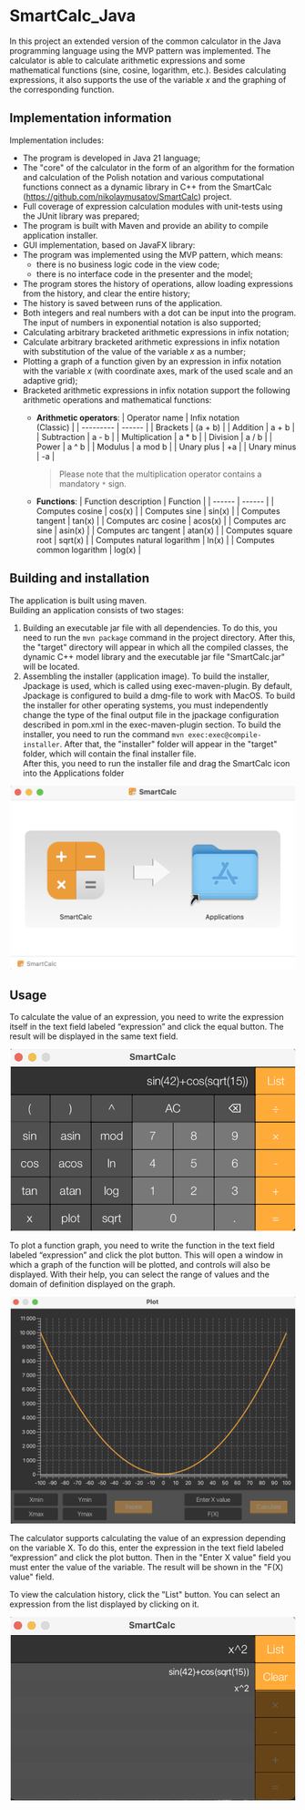 # SmartCalc_Java
In this project an extended version of the common calculator in the Java programming language using the MVP pattern was implemented. The calculator is able to calculate arithmetic expressions and some mathematical functions (sine, cosine, logarithm, etc.). Besides calculating expressions, it also supports the use of the variable _x_ and the graphing of the corresponding function.

## Implementation information
Implementation includes:
- The program is developed in Java 21 language;
- The "core" of the calculator in the form of an algorithm for the formation and calculation of the Polish notation and various computational functions connect as a dynamic library in C++ from the SmartCalc (https://github.com/nikolaymusatov/SmartCalc) project.
- Full coverage of expression calculation modules with unit-tests using the JUnit library was prepared;
- The program is built with Maven and provide an ability to compile application installer.
- GUI implementation, based on JavaFX library:
- The program was implemented using the MVP pattern, which means:
   - there is no business logic code in the view code;
   - there is no interface code in the presenter and the model;
- The program stores the history of operations, allow loading expressions from the history, and clear the entire history;
- The history is saved between runs of the application.
- Both integers and real numbers with a dot can be input into the program. The input of numbers in exponential notation is also supported;
- Calculating arbitrary bracketed arithmetic expressions in infix notation;
- Calculate arbitrary bracketed arithmetic expressions in infix notation with substitution of the value of the variable _x_ as a number;
- Plotting a graph of a function given by an expression in infix notation with the variable _x_ (with coordinate axes, mark of the used scale and an adaptive grid);
- Bracketed arithmetic expressions in infix notation support the following arithmetic operations and mathematical functions:
   - **Arithmetic operators**:
     | Operator name | Infix notation <br /> (Classic) |
      | --------- | ------ |
      | Brackets | (a + b) |
      | Addition | a + b |
      | Subtraction | a - b |
      | Multiplication | a * b |
      | Division | a / b |
      | Power | a ^ b |
      | Modulus | a mod b |
      | Unary plus | +a |
      | Unary minus | -a |

      >Please note that the multiplication operator contains a mandatory `*` sign.  
   - **Functions**:
      | Function description | Function |
      | ------ | ------ |
      | Computes cosine | cos(x) |
      | Computes sine | sin(x) |
      | Computes tangent | tan(x) |
      | Computes arc cosine | acos(x) |
      | Computes arc sine | asin(x) |
      | Computes arc tangent | atan(x) |
      | Computes square root | sqrt(x) |
      | Computes natural logarithm | ln(x) |
      | Computes common logarithm | log(x) |

## Building and installation
The application is built using maven.  
Building an application consists of two stages:
1. Building an executable jar file with all dependencies. To do this, you need to run the `mvn package` command in the project directory. After this, the "target" directory will appear in which all the compiled classes, the dynamic C++ model library and the executable jar file "SmartCalc.jar" will be located.
2. Assembling the installer (application image). To build the installer, Jpackage is used, which is called using exec-maven-plugin. By default, Jpackage is configured to build a dmg-file to work with MacOS. To build the installer for other operating systems, you must independently change the type of the final output file in the jpackage configuration described in pom.xml in the exec-maven-plugin section. To build the installer, you need to run the command `mvn exec:exec@compile-installer`. After that, the "installer" folder will appear in the "target" folder, which will contain the final installer file.  
After this, you need to run the installer file and drag the SmartCalc icon into the Applications folder  
<div align="center">
    <img src="./misc/installer.png" width="500"/>
</div>

## Usage
To calculate the value of an expression, you need to write the
expression itself in the text field labeled “expression” and click
the equal button. The result will be displayed in the same text field.  
<div align="center">
    <img src="./misc/mainwindow.png" width="500"/>
</div>

To plot a function graph, you need to write the function in the text field
labeled “expression” and click the plot button. This will open a window
in which a graph of the function will be plotted, and controls will also
be displayed. With their help, you can select the range of values ​​​​and
the domain of definition displayed on the graph.  
<div align="center">
    <img src="./misc/graph.png" width="500"/>
</div>

The calculator supports calculating the value of an expression
depending on the variable X. To do this, enter the expression in the
text field labeled “expression” and click the plot button. Then in the
"Enter X value" field you must enter the value of the variable.
The result will be shown in the "F(X) value" field.

To view the calculation history, click the "List" button. You can select an expression from the list displayed by clicking on it.  
<div align="center">
    <img src="./misc/history.png" width="500"/>
</div>
